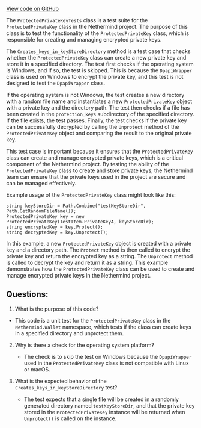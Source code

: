 [View code on GitHub](https://github.com/NethermindEth/nethermind/src/Nethermind/Nethermind.Wallet.Test/ProtectedPrivateKeyTests.cs)

The `ProtectedPrivateKeyTests` class is a test suite for the `ProtectedPrivateKey` class in the Nethermind project. The purpose of this class is to test the functionality of the `ProtectedPrivateKey` class, which is responsible for creating and managing encrypted private keys. 

The `Creates_keys_in_keyStoreDirectory` method is a test case that checks whether the `ProtectedPrivateKey` class can create a new private key and store it in a specified directory. The test first checks if the operating system is Windows, and if so, the test is skipped. This is because the `DpapiWrapper` class is used on Windows to encrypt the private key, and this test is not designed to test the `DpapiWrapper` class. 

If the operating system is not Windows, the test creates a new directory with a random file name and instantiates a new `ProtectedPrivateKey` object with a private key and the directory path. The test then checks if a file has been created in the `protection_keys` subdirectory of the specified directory. If the file exists, the test passes. Finally, the test checks if the private key can be successfully decrypted by calling the `Unprotect` method of the `ProtectedPrivateKey` object and comparing the result to the original private key. 

This test case is important because it ensures that the `ProtectedPrivateKey` class can create and manage encrypted private keys, which is a critical component of the Nethermind project. By testing the ability of the `ProtectedPrivateKey` class to create and store private keys, the Nethermind team can ensure that the private keys used in the project are secure and can be managed effectively. 

Example usage of the `ProtectedPrivateKey` class might look like this:

```
string keyStoreDir = Path.Combine("testKeyStoreDir", Path.GetRandomFileName());
ProtectedPrivateKey key = new ProtectedPrivateKey(TestItem.PrivateKeyA, keyStoreDir);
string encryptedKey = key.Protect();
string decryptedKey = key.Unprotect();
``` 

In this example, a new `ProtectedPrivateKey` object is created with a private key and a directory path. The `Protect` method is then called to encrypt the private key and return the encrypted key as a string. The `Unprotect` method is called to decrypt the key and return it as a string. This example demonstrates how the `ProtectedPrivateKey` class can be used to create and manage encrypted private keys in the Nethermind project.
## Questions: 
 1. What is the purpose of this code?
   - This code is a unit test for the `ProtectedPrivateKey` class in the `Nethermind.Wallet` namespace, which tests if the class can create keys in a specified directory and unprotect them.

2. Why is there a check for the operating system platform?
   - The check is to skip the test on Windows because the `DpapiWrapper` used in the `ProtectedPrivateKey` class is not compatible with Linux or macOS.

3. What is the expected behavior of the `Creates_keys_in_keyStoreDirectory` test?
   - The test expects that a single file will be created in a randomly generated directory named `testKeyStoreDir`, and that the private key stored in the `ProtectedPrivateKey` instance will be returned when `Unprotect()` is called on the instance.